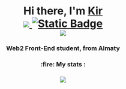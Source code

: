 <h1 align="center">Hi there, I'm <a href="https://discordapp.com/users/761964526463221800/" target="_blank">Kir</a> 
<div id="badges">
  <a href="https://discordapp.com/users/761964526463221800/" target="_blank">
    <img src="https://img.shields.io/badge/Discord-%235865F2.svg?style=for-the-badge&logo=discord&logoColor=white" target="_blank">
    <img alt="Static Badge" src="https://img.shields.io/badge/Telegram-8A2BE2?style=for-the-badge&logo=telegram&logoColor=white&labelColor=8A2BE3&color=8A2BE2&link=https%3A%2F%2Ft.me%2Fsaxeni">
  </a>
</div>

  
  <img src="http://github-readme-streak-stats.herokuapp.com?user=k1rgam9r&theme=dark&hide_border=true&card_width=500">
<h3 align="center">Web2 Front-End student, from Almaty</h3>

<h3 align="center">:fire: My stats :<h3>
<p align="center"><img src="https://github-readme-stats.vercel.app/api/top-langs/?username=k1rgam9r&layout=donut&theme=dark&border_color=151515"></p>
  
